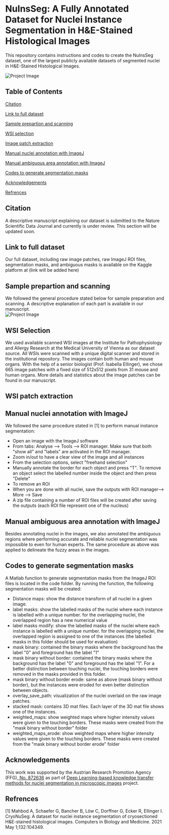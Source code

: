 # NuInsSeg:  A Fully Annotated Dataset for Nuclei Instance Segmentation in H&amp;E-Stained Histological Images

This repository contains instructions and codes to create the NuInsSeg dataset, one of the largest publicly available datasets of segmented nuclei in H&amp;E-Stained Histological Images. 

![Project Image](https://github.com/masih4/NuInsSeg/blob/main/git%20images/segmentation%20sample.jpg)


## Table of Contents 
[Citation](#citation)

[Link to full dataset](#link-to-full-dataset)

[Sample prepartion and scanning](#sample-prepartion-and-scanning)

[WSI selection](#wsi-selection)

[Image patch extraction](#image-patch-extraction)

[Manual nuclei annotation with ImageJ](#manual-nuclei-annotation-with-imagej)

[Manual ambiguous area annotation with ImageJ](#manual-ambiguous-area-annotation-with-imagej)

[Codes to generate segmentation masks](#codes-to-generate-segmentation-masks)

[Acknowledgements](#acknowledgements)

[Refrences](#refrences)

## Citation
A descriptive manuscript explaining our dataset is submitted to the Nature Scientific Data Journal and currently is under review. This section will be updated soon.

## Link to full dataset
Our full dataset, including raw image patches, raw ImageJ ROI files, segmentation masks, and ambiguous masks is available on the Kaggle platform at (link will be added here)

## Sample prepartion and scanning
We followed the general procedure stated below for sample preparation and scanning. A descriptive explanation of each part is available in our manuscript.  
![Project Image](https://github.com/masih4/NuInsSeg/blob/main/git%20images/prepration.png)

## WSI Selection
We used available scanned WSI images at the Institute for Pathophysiology and Allergy Research at the Medical University of Vienna as our dataset source. All WSIs were scanned with a unique digital scanner and stored in the institutional repository. The images contain both human and mouse organs. With the help of a senior biologist (Prof. Isabella Ellinger), we chose 665 image patches with a fixed size of 512x512 pixels from 31 mouse and human organs. More details and statistics about the image patches can be found in our manuscript. 

## WSI patch extraction

## Manual nuclei annotation with ImageJ
We followed the same procedure stated in [1] to perform manual instance segmentation:
- Open an image with the ImageJ software
- From tabs:  Analyse --> Tools --> ROI manager. Make sure that both "show all" and "labels" are activated in the ROI manager. 
- Zoom in/out to have a clear view of the image and all instances
- From the selection options, select "freehand selection"
- Manually annotate the border for each object and press "T". To remove an object select the labelled number inside the object and then press "Delete"
- To remove an ROI 
- When you are done with all nuclei, save the outputs with ROI manager--> More --> Save
- A zip file containing a number of ROI files will be created after saving the outputs (each ROI file represent one of the nucleus) 

## Manual ambiguous area annotation with ImageJ
Besides annotating nuclei in the images, we also annotated the ambiguous regions where performing accurate and reliable nuclei segmentation was impossible to even for human experts. The same procedure as above was applied to delineate the fuzzy areas in the images.

## Codes to generate segmentation masks
A Matlab function to generate segmentation masks from the ImageJ ROI files is located in the code folder.
By running the function, the following segmentation masks will be created:
- Distance maps: show the distance transform of all nuclei in a given image.
- label masks: show the labelled masks of the nuclei where each instance is labelled with a unique number. for the overlapping nuclei, the overlapped region has a new numerical value
- label masks modify: show the labelled masks of the nuclei where each instance is labelled with a unique number. for the overlapping nuclei, the overlapped region is assigned to one of the instances (the labelled masks in this folder should be used for evaluation)
- mask binary: contained the binary masks where the background has the label "0" and foreground has the label "1"
- mask binary without border: contained the binary masks where the background has the label "0" and foreground has the label "1". For a better distinction between touching nuclei, the touching borders were removed in the masks provided in this folder.
- mask binary without border erode: same as above (mask binary without border), but the instances were eroded for even better distinction between objects.
- overlay_save_path: visualization of the nuclei overlaid on the raw image patches.
- stacked mask: contains 3D mat files. Each layer of the 3D mat file shows one of the instances.
- weighted_maps: show weighted maps where higher intensity values were given to the touching borders. These masks were created from the "mask binary without border" folder
- weighted_maps_erode: show weighted maps where higher intensity values were given to the touching borders. These masks were created from the "mask binary without border erode" folder

## Acknowledgements
This work was supported by the Austrian Research Promotion Agency (FFG),<a href="https://projekte.ffg.at/projekt/3258628"> No. 872636</a> as part of <a href="https://projekte.ffg.at/projekt/3258628"> Deep Learning-based knowledge transfer methods for nuclei segmentation in microscopic images</a> project. 


## Refrences
[1] Mahbod A, Schaefer G, Bancher B, Löw C, Dorffner G, Ecker R, Ellinger I. CryoNuSeg: A dataset for nuclei instance segmentation of cryosectioned H&E-stained histological images. Computers in Biology and Medicine. 2021 May 1;132:104349.

